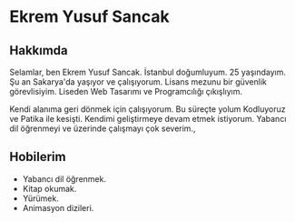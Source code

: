 # Ekrem Yusuf Sancak
## Hakkımda
Selamlar, ben Ekrem Yusuf Sancak. İstanbul doğumluyum. 25 yaşındayım. Şu an Sakarya'da yaşıyor ve çalışıyorum. Lisans mezunu bir güvenlik görevlisiyim. Liseden Web Tasarımı ve Programcılığı çıkışlıyım.

Kendi alanıma geri dönmek için çalışıyorum. Bu süreçte yolum Kodluyoruz ve Patika ile kesişti. Kendimi geliştirmeye devam etmek istiyorum. Yabancı dil öğrenmeyi ve üzerinde çalışmayı çok severim.,

## Hobilerim
* Yabancı dil öğrenmek.
* Kitap okumak.
* Yürümek.
* Animasyon dizileri.